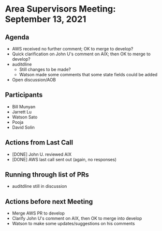 # Area Supervisors Meeting: September 13, 2021

## Agenda
- AWS received no further comment; OK to merge to develop?
- Quick clarification on John U's comment on AIX; then OK to merge to develop?
- auditdline
  - Still changes to be made?
  - Watson made some comments that some state fields could be added
- Open discussion/AOB

## Participants
- Bill Munyan
- Jarrett Lu
- Watson Sato
- Pooja
- David Solin

## Actions from Last Call
- [DONE] John U. reviewed AIX
- [DONE] AWS last call sent out (again, no responses)


## Running through list of PRs
- auditdline still in discussion


## Actions before next Meeting
- Merge AWS PR to develop
- Clarify John U's comment on AIX, then OK to merge into develop
- Watson to make some updates/suggestions on his comments
